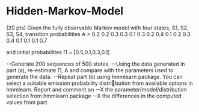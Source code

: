 # Hidden-Markov-Model

 (20 pts) Given the fully observable Markov model with four states, S1, S2, S3, S4, transition probabilities
A =
0.2 0.2 0.3 0.3
0.1 0.3 0.2 0.4
0.1 0.2 0.3 0.4
0.1 0.1 0.1 0.7

and initial probabilities
Π = [0.5,0.1,0.3,0.1]

--Generate 200 sequences of 500 states.
--Using the data generated in part (a), re-estimate Π, A and compare with the parameters used to
generate the data.
--Repeat part (b) using hmmlearn package. You can select a suitable emission probability distribution from available options in hmmlearn. Report and comment on
--X the parameter/model/distribution selection from hmmlearn package 
--X the differences in the computed values from part 
